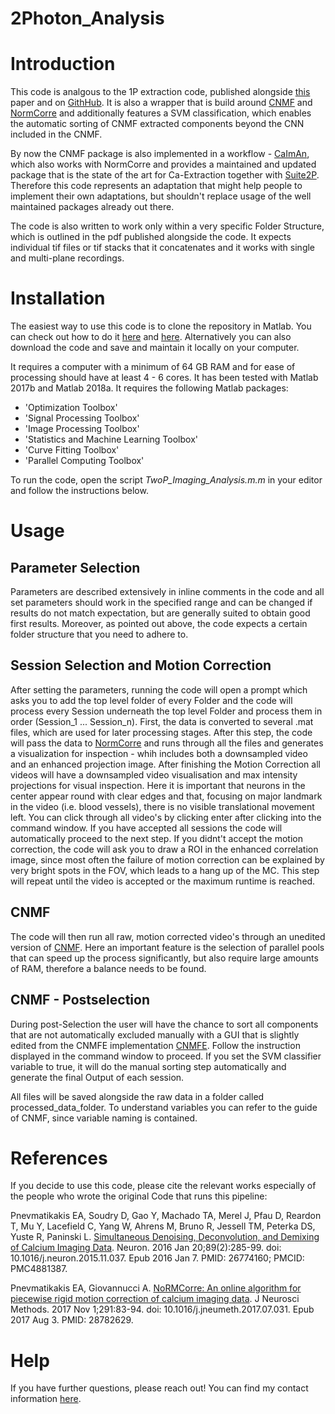 # 2Photon_Analysis

# Introduction #
This code is analgous to the 1P extraction code, published alongside [this](https://www.science.org/doi/full/10.1126/science.abg7277) paper and on [GithHub](https://github.com/fmi-basel/1Photon_Analysis). It is also a wrapper that is build around [CNMF](https://www.sciencedirect.com/science/article/pii/S0896627315010843?via%3Dihub) and [NormCorre](https://www.sciencedirect.com/science/article/pii/S0165027017302753) and additionally features a SVM classification, which enables the automatic sorting of CNMF extracted components beyond the CNN included in the CNMF.

By now the CNMF package is also implemented in a workflow - [CaImAn](https://github.com/flatironinstitute/CaImAn), which also works with NormCorre and provides a maintained and updated package that is the state of the art for Ca-Extraction together with [Suite2P](https://github.com/MouseLand/suite2p). Therefore this code represents an adaptation that might help people to implement their own adaptations, but shouldn't replace usage of the well maintained packages already out there.

The code is also written to work only within a very specific Folder Structure, which is outlined in the pdf published alongside the code. It expects individual tif files or tif stacks that it concatenates and it works with single and multi-plane recordings.

# Installation #
The easiest way to use this code is to clone the repository in Matlab. You can check out how to do it [here](https://www.mathworks.com/help/matlab/matlab_prog/retrieve-from-git-repository.html) and [here](https://www.youtube.com/watch?v=O7A27uMduo0). Alternatively you can also download the code and save and maintain it locally on your computer. 

It requires a computer with a minimum of 64 GB RAM and for ease of processing should have at least 4 - 6 cores. It has been tested with Matlab 2017b and Matlab 2018a. It requires the following Matlab packages:  
  
* 'Optimization Toolbox'  
* 'Signal Processing Toolbox'  
* 'Image Processing Toolbox'  
* 'Statistics and Machine Learning Toolbox'  
* 'Curve Fitting Toolbox'  
* 'Parallel Computing Toolbox'  

To run the code, open the script *TwoP_Imaging_Analysis.m.m* in your editor and follow the instructions below.

# Usage #
## Parameter Selection ##
Parameters are described extensively in inline comments in the code and all set parameters should work in the specified range and can be changed if results do not match expectation, but are generally suited to obtain good first results. Moreover, as pointed out above, the code expects a certain folder structure that you need to adhere to.

## Session Selection and Motion Correction ##
After setting the parameters, running the code will open a prompt which asks you to add the top level folder of every Folder and the code will process every Session underneath the top level Folder and process them in order (Session_1 ... Session_n).
First, the data is converted to several .mat files, which are used for later processing stages. After this step, the code will pass the data to [NormCorre](https://github.com/flatironinstitute/NoRMCorre) and runs through all the files and generates a visualization for inspection - whih includes both a downsampled video and an enhanced projection image.
After finishing the Motion Correction all videos will have a downsampled video visualisation and max intensity projections for visual inspection. Here it is important that neurons in the center appear round with clear edges and that, focusing on major landmark in the video (i.e. blood vessels), there is no visible translational movement left. You can click through all video's by clicking enter after clicking into the command window. If you have accepted all sessions the code will automatically proceed to the next step. If you didnt't accept the motion correction, the code will ask you to draw a ROI in the enhanced correlation image, since most often the failure of motion correction can be explained by very bright spots in the FOV, which leads to a hang up of the MC. This step will repeat until the video is accepted or the maximum runtime is reached.

## CNMF ##
The code will then run all raw, motion corrected video's through an unedited version of [CNMF]([https://github.com/zhoupc/CNMF_E](https://github.com/flatironinstitute/CaImAn-MATLAB/tree/master)). Here an important feature is the selection of parallel pools that can speed up the process significantly, but also require large amounts of RAM, therefore a balance needs to be found. 

## CNMF - Postselection ##
During post-Selection the user will have the chance to sort all components that are not automatically excluded manually with a GUI that is slightly edited from the CNMFE implementation [CNMFE](https://github.com/zhoupc/CNMF_E). Follow the instruction displayed in the command window to proceed. If you set the SVM classifier variable to true, it will do the manual sorting step automatically and generate the final Output of each session.

All files will be saved alongside the raw data in a folder called processed_data_folder. To understand variables you can refer to the guide of CNMF, since variable naming is contained.

# References #
If you decide to use this code, please cite the relevant works especially of the people who wrote the original Code that runs this pipeline:    

Pnevmatikakis EA, Soudry D, Gao Y, Machado TA, Merel J, Pfau D, Reardon T, Mu Y, Lacefield C, Yang W, Ahrens M, Bruno R, Jessell TM, Peterka DS, Yuste R, Paninski L. [Simultaneous Denoising, Deconvolution, and Demixing of Calcium Imaging Data](https://www.sciencedirect.com/science/article/pii/S0896627315010843?via%3Dihub). Neuron. 2016 Jan 20;89(2):285-99. doi: 10.1016/j.neuron.2015.11.037. Epub 2016 Jan 7. PMID: 26774160; PMCID: PMC4881387.

Pnevmatikakis EA, Giovannucci A. [NoRMCorre: An online algorithm for piecewise rigid motion correction of calcium imaging data](https://www.sciencedirect.com/science/article/pii/S0165027017302753). J Neurosci Methods. 2017 Nov 1;291:83-94. doi: 10.1016/j.jneumeth.2017.07.031. Epub 2017 Aug 3. PMID: 28782629.

# Help #
If you have further questions, please reach out! You can find my contact information [here](https://julian-hinz.github.io/).



